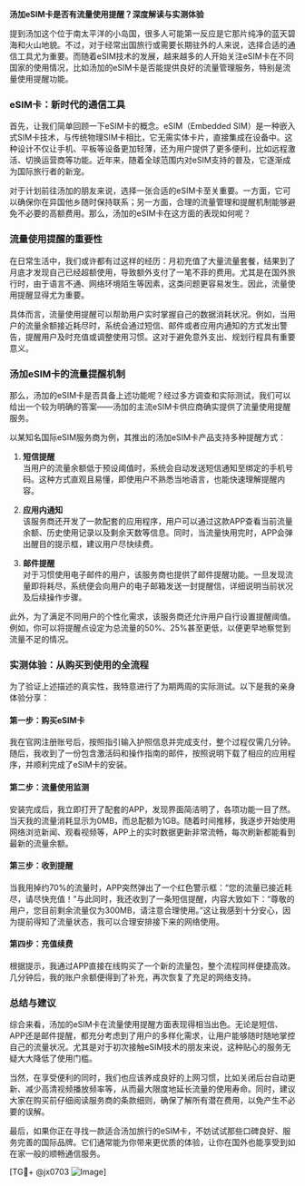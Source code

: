 **汤加eSIM卡是否有流量使用提醒？深度解读与实测体验**

提到汤加这个位于南太平洋的小岛国，很多人可能第一反应是它那片纯净的蓝天碧海和火山地貌。不过，对于经常出国旅行或需要长期驻外的人来说，选择合适的通信工具尤为重要。而随着eSIM技术的发展，越来越多的人开始关注eSIM卡在不同国家的使用情况，比如汤加的eSIM卡是否能提供良好的流量管理服务，特别是流量使用提醒功能。

### eSIM卡：新时代的通信工具

首先，让我们简单回顾一下eSIM卡的概念。eSIM（Embedded SIM）是一种嵌入式SIM卡技术，与传统物理SIM卡相比，它无需实体卡片，直接集成在设备中。这种设计不仅让手机、平板等设备更加轻薄，还为用户提供了更多便利，比如远程激活、切换运营商等功能。近年来，随着全球范围内对eSIM支持的普及，它逐渐成为国际旅行者的新宠。

对于计划前往汤加的朋友来说，选择一张合适的eSIM卡至关重要。一方面，它可以确保你在异国他乡随时保持联系；另一方面，合理的流量管理和提醒机制能够避免不必要的高额费用。那么，汤加的eSIM卡在这方面的表现如何呢？

### 流量使用提醒的重要性

在日常生活中，我们或许都有过这样的经历：月初充值了大量流量套餐，结果到了月底才发现自己已经超额使用，导致额外支付了一笔不菲的费用。尤其是在国外旅行时，由于语言不通、网络环境陌生等因素，这类问题更容易发生。因此，流量使用提醒显得尤为重要。

具体而言，流量使用提醒可以帮助用户实时掌握自己的数据消耗状况。例如，当用户的流量余额接近耗尽时，系统会通过短信、邮件或者应用内通知的方式发出警告，提醒用户及时充值或调整使用习惯。这对于避免意外支出、规划行程具有重要意义。

### 汤加eSIM卡的流量提醒机制

那么，汤加的eSIM卡是否具备上述功能呢？经过多方调查和实际测试，我们可以给出一个较为明确的答案——汤加的主流eSIM卡供应商确实提供了流量使用提醒服务。

以某知名国际eSIM服务商为例，其推出的汤加eSIM卡产品支持多种提醒方式：

1. **短信提醒**  
   当用户的流量余额低于预设阈值时，系统会自动发送短信通知至绑定的手机号码。这种方式直观且易懂，即使用户不熟悉当地语言，也能快速理解提醒内容。

2. **应用内通知**  
   该服务商还开发了一款配套的应用程序，用户可以通过这款APP查看当前流量余额、历史使用记录以及剩余天数等信息。同时，当流量快用完时，APP会弹出醒目的提示框，建议用户尽快续费。

3. **邮件提醒**  
   对于习惯使用电子邮件的用户，该服务商也提供了邮件提醒功能。一旦发现流量即将耗尽，系统便会向用户的电子邮箱发送一封提醒信，详细说明当前状况及后续操作步骤。

此外，为了满足不同用户的个性化需求，该服务商还允许用户自行设置提醒阈值。例如，你可以将提醒点设定为总流量的50%、25%甚至更低，以便更早地察觉到流量不足的情况。

### 实测体验：从购买到使用的全流程

为了验证上述描述的真实性，我特意进行了为期两周的实际测试。以下是我的亲身体验分享：

#### 第一步：购买eSIM卡  
我在官网注册账号后，按照指引输入护照信息并完成支付，整个过程仅需几分钟。随后，我收到了一份包含激活码和操作指南的邮件，按照说明下载了相应的应用程序，并顺利完成了eSIM卡的安装。

#### 第二步：流量使用监测  
安装完成后，我立即打开了配套的APP，发现界面简洁明了，各项功能一目了然。当天我的流量消耗显示为0MB，而总配额为1GB。随着时间推移，我逐步开始使用网络浏览新闻、观看视频等，APP上的实时数据更新非常流畅，每次刷新都能看到最新的流量余额。

#### 第三步：收到提醒  
当我用掉约70%的流量时，APP突然弹出了一个红色警示框：“您的流量已接近耗尽，请尽快充值！”与此同时，我还收到了一条短信提醒，内容大致如下：“尊敬的用户，您目前剩余流量仅为300MB，请注意合理使用。”这让我感到十分安心，因为提前得知了流量状态，我可以合理安排接下来的网络使用。

#### 第四步：充值续费  
根据提示，我通过APP直接在线购买了一个新的流量包，整个流程同样便捷高效。几分钟后，我的账户余额便得到了补充，再次恢复了充足的网络支持。

### 总结与建议

综合来看，汤加的eSIM卡在流量使用提醒方面表现得相当出色。无论是短信、APP还是邮件提醒，都充分考虑到了用户的多样化需求，让用户能够随时随地掌控自己的流量状况。尤其是对于初次接触eSIM技术的朋友来说，这种贴心的服务无疑大大降低了使用门槛。

当然，在享受便利的同时，我们也应该养成良好的上网习惯，比如关闭后台自动更新、减少高清视频播放频率等，从而最大限度地延长流量的使用寿命。同时，建议大家在购买前仔细阅读服务商的条款细则，确保了解所有潜在费用，以免产生不必要的误解。

最后，如果你正在寻找一款适合汤加旅行的eSIM卡，不妨试试那些口碑良好、服务完善的国际品牌。它们通常能为你带来更优质的体验，让你在国外也能享受到如在家一般的顺畅通信服务。

[TG💪+ @jx0703 ![Image](https://github.com/user-attachments/assets/dbca1d08-cadb-493c-b0ec-ad6f7a83f270)]